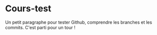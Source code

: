 # Cours-test

Un petit paragraphe pour tester Github, comprendre les branches et les commits.
C'est parti pour un tour !
